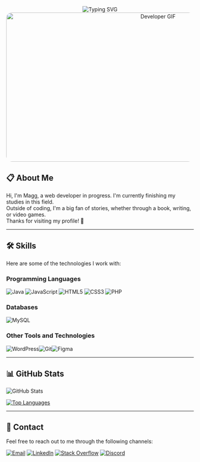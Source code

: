 <div align="center">
  <img src="https://readme-typing-svg.demolab.com?font=Fira+Code&weight=600&size=28&duration=3000&pause=1000&color=C084FC&center=true&vCenter=true&width=1000&height=60&lines=Hello+there!+I'm+Magg!👋;A+passionate+developer+in+progress.;Welcome+to+my+GitHub+profile!+🚀" alt="Typing SVG" />
</div>

<div align="center">
  <img src="https://media4.giphy.com/media/v1.Y2lkPTc5MGI3NjExbm5ibjhtaWwybHM0MG5oaTE5aXZsc3ZyamVldGcyd21iczRwZW13NyZlcD12MV9pbnRlcm5hbF9naWZfYnlfaWQmY3Q9Zw/TzRxjXf0AOx626owJz/giphy.gif" width="800px" height="400px" style="border-radius: 15px;" alt="Developer GIF">
</div>

## 📋 About Me
Hi, I'm Magg, a web developer in progress. I'm currently finishing my studies in this field. <br>
Outside of coding, I'm a big fan of stories, whether through a book, writing, or video games. <br>
Thanks for visiting my profile! 🚀

---

## 🛠️ Skills
Here are some of the technologies I work with:

### Programming Languages
![Java](https://img.shields.io/badge/Java-ED8B00?style=for-the-badge&logo=java&logoColor=white)
![JavaScript](https://img.shields.io/badge/JavaScript-F7DF1E?style=for-the-badge&logo=javascript&logoColor=black)
![HTML5](https://img.shields.io/badge/HTML5-E34F26?style=for-the-badge&logo=html5&logoColor=white)
![CSS3](https://img.shields.io/badge/CSS3-1572B6?style=for-the-badge&logo=css3&logoColor=white)
![PHP](https://img.shields.io/badge/PHP-777BB4?style=for-the-badge&logo=php&logoColor=white)

### Databases
![MySQL](https://img.shields.io/badge/MySQL-4479A1?style=for-the-badge&logo=mysql&logoColor=white)

### Other Tools and Technologies
<div style="display: flex; justify-content: flex-start;">
<img src="https://img.shields.io/badge/WordPress-21759B?style=for-the-badge&logo=wordpress&logoColor=white" alt="WordPress" />
<img src="https://img.shields.io/badge/Git-F05032?style=for-the-badge&logo=git&logoColor=white" alt="Git" />
<img src="https://img.shields.io/badge/Figma-F24E1E?style=for-the-badge&logo=figma&logoColor=white" alt="Figma" />
</div>

---

## 📊 GitHub Stats
![GitHub Stats](https://github-readme-stats.vercel.app/api?username=MaggG93&show_icons=true&theme=tokyonight)

[![Top Languages](https://github-readme-stats.vercel.app/api/top-langs/?username=MaggG93&layout=compact&theme=tokyonight)](https://github.com/anuraghazra/github-readme-stats)

---

## 🤝 Contact
Feel free to reach out to me through the following channels:

[![Email](https://img.shields.io/badge/Email-D14836?style=for-the-badge&logo=gmail&logoColor=white)](mailto:miguea.gonzalez1993@gmail.com)
[![LinkedIn](https://img.shields.io/badge/LinkedIn-0077B5?style=for-the-badge&logo=linkedin&logoColor=white)](https://www.linkedin.com/in/miguel-a-gonzalez-gomez/)
[![Stack Overflow](https://img.shields.io/badge/Stack%20Overflow-F58025?style=for-the-badge&logo=stackoverflow&logoColor=white)](https://stackoverflow.com/users/22679056)
[![Discord](https://img.shields.io/badge/Discord-5865F2?style=for-the-badge&logo=discord&logoColor=white)](https://discord.com/users/magg4716)
